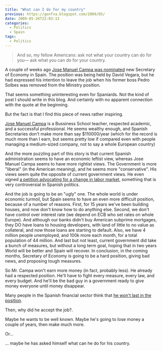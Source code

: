 ```yaml
---
title: "What can I do for my country"
previous: https://gonfva.blogspot.com/2009/05/
date: 2009-05-26T22:03:13
categories:
  - Politics
  - Spain
tags:
  - Politics
---
```


> And so, my fellow Americans: ask not what your country can do for you—
> ask what you can do for your country.

A couple of weeks ago [Jose Manuel Campa was nominated](http://www.cotizalia.com/cache/2009/05/14/noticias_17.html) new Secretary of Economy in Spain. The position was being held by David Vegara,
but he had expressed his intention to leave the job when his former boss Pedro
Solbes was removed from the Ministry position.

That seems something uninteresting even for Spaniards. Not the kind of post I
should write in this blog. And certainly with no apparent connection with the
quote at the beginning.

But the fact is that I find this piece of news rather inspiring.

[Jose Manuel Campa](http://web.iese.edu/campa/) is a Bussiness School
teacher, respected academic, and a successful professional. He seems wealthy
enough, and Spanish Secretaries don't make more than say $110000/year (which for
the record is much more than I earn, but seems pretty low if compared even with
people managing a medium-sized company, not to say a whole European country)

And the more puzzling part of this story is that current Spanish administration
seems to have an economic leftist view, whereas Jose Manuel Campa seems to have
more rightist views. The Government is more "liberal" (in the American meaning),
and he seems more "conservative". His views seem quite the opposite of current
government views. He even signed [a petition advocating for a change in labor market](http://www.crisis09.es/propuesta/), something that is very controversial in Spanish politics.

And the job is going to be an "ugly" one. The whole world is under economic
turmoil, but Spain seems to have an even more difficult position, because of a
number of reasons. First, for 15 years we've been building houses, and now don't
know how to do anything else. Second, we don't have control over interest rate
(we depend on ECB who set rates on whole Europe). And although our banks didn't
buy American subprime mortgages, they DO have loans to housing developers, with
land of little to no value as collateral, and now those loans are starting to
default. Also, we have 4 million people unemployed, and 100k more each month,
for a total population of 44 million. And last but not least, current government
did take a bunch of measures, but without a long term goal, hoping that in two
years World will be better and Spain will recover. In conclusion, in the coming
months, Secretary of Economy is going to be a hard position, giving bad news,
and proposing tough measures.

So Mr. Campa won't earn more money (in fact, probably less). He already had a
respected position. He'll have to fight every measure, every law, and every
budget. And he'll be the bad guy in a government ready to give money everyone
until money disappear.

Many people in the Spanish financial sector think that [he won't last in the position](http://www.elconfidencial.com/cache/2009/05/18/elconfidente_79_campa_posesion_secretario_estado_economia_entre_apuestas.html).

Then, why did he accept the job?.

Maybe he wants to be well known. Maybe he's going to lose money a couple of
years, then make much more.

Or...

... maybe he has asked himself what can he do for his country.
